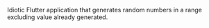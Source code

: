 Idiotic Flutter application that generates random numbers in a range excluding value already generated.
